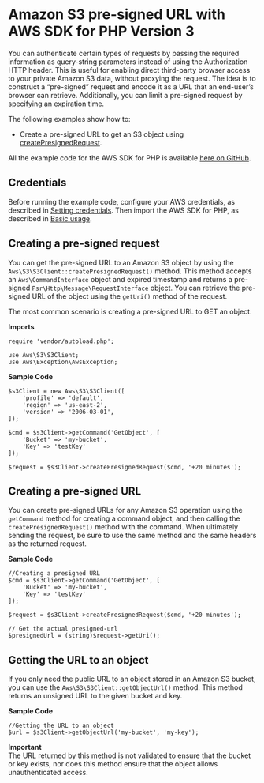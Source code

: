# Amazon S3 pre\-signed URL with AWS SDK for PHP Version 3<a name="s3-presigned-url"></a>

You can authenticate certain types of requests by passing the required information as query\-string parameters instead of using the Authorization HTTP header\. This is useful for enabling direct third\-party browser access to your private Amazon S3 data, without proxying the request\. The idea is to construct a “pre\-signed” request and encode it as a URL that an end\-user’s browser can retrieve\. Additionally, you can limit a pre\-signed request by specifying an expiration time\.

The following examples show how to:
+ Create a pre\-signed URL to get an S3 object using [createPresignedRequest](https://docs.aws.amazon.com/aws-sdk-php/v3/api/class-Aws.S3.S3Client.html#_createPresignedRequest)\.

All the example code for the AWS SDK for PHP is available [here on GitHub](https://github.com/awsdocs/aws-doc-sdk-examples/tree/main/php/example_code)\.

## Credentials<a name="credentials"></a>

Before running the example code, configure your AWS credentials, as described in [Setting credentials](guide_credentials.md)\. Then import the AWS SDK for PHP, as described in [Basic usage](getting-started_basic-usage.md)\.

## Creating a pre\-signed request<a name="creating-a-pre-signed-request"></a>

You can get the pre\-signed URL to an Amazon S3 object by using the `Aws\S3\S3Client::createPresignedRequest()` method\. This method accepts an `Aws\CommandInterface` object and expired timestamp and returns a pre\-signed `Psr\Http\Message\RequestInterface` object\. You can retrieve the pre\-signed URL of the object using the `getUri()` method of the request\.

The most common scenario is creating a pre\-signed URL to GET an object\.

 **Imports** 

```
require 'vendor/autoload.php';

use Aws\S3\S3Client;  
use Aws\Exception\AwsException;
```

 **Sample Code** 

```
$s3Client = new Aws\S3\S3Client([
    'profile' => 'default',
    'region' => 'us-east-2',
    'version' => '2006-03-01',
]);

$cmd = $s3Client->getCommand('GetObject', [
    'Bucket' => 'my-bucket',
    'Key' => 'testKey'
]);

$request = $s3Client->createPresignedRequest($cmd, '+20 minutes');
```

## Creating a pre\-signed URL<a name="creating-a-pre-signed-url"></a>

You can create pre\-signed URLs for any Amazon S3 operation using the `getCommand` method for creating a command object, and then calling the `createPresignedRequest()` method with the command\. When ultimately sending the request, be sure to use the same method and the same headers as the returned request\.

 **Sample Code** 

```
//Creating a presigned URL
$cmd = $s3Client->getCommand('GetObject', [
    'Bucket' => 'my-bucket',
    'Key' => 'testKey'
]);

$request = $s3Client->createPresignedRequest($cmd, '+20 minutes');

// Get the actual presigned-url
$presignedUrl = (string)$request->getUri();
```

## Getting the URL to an object<a name="getting-the-url-to-an-object"></a>

If you only need the public URL to an object stored in an Amazon S3 bucket, you can use the `Aws\S3\S3Client::getObjectUrl()` method\. This method returns an unsigned URL to the given bucket and key\.

 **Sample Code** 

```
//Getting the URL to an object
$url = $s3Client->getObjectUrl('my-bucket', 'my-key');
```

**Important**  
The URL returned by this method is not validated to ensure that the bucket or key exists, nor does this method ensure that the object allows unauthenticated access\.